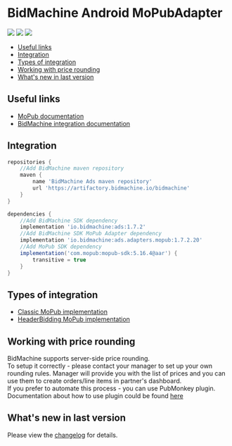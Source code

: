 # BidMachine Android MoPubAdapter

[<img src="https://img.shields.io/badge/SDK%20Version-1.7.2-brightgreen">](https://github.com/bidmachine/BidMachine-Android-SDK)
[<img src="https://img.shields.io/badge/Adapter%20Version-1.7.2.20-green">](https://artifactory.bidmachine.io/bidmachine/io/bidmachine/ads.adapters.mopub/1.7.2.20/)
[<img src="https://img.shields.io/badge/MoPub%20Version-5.16.4-blue">](https://developers.mopub.com/publishers/android/integrate/)

* [Useful links](#useful-links)
* [Integration](#integration)
* [Types of integration](#types-of-integration)
* [Working with price rounding](#working-with-price-rounding)
* [What's new in last version](#whats-new-in-last-version)

## Useful links
* [MoPub documentation](https://developers.mopub.com/publishers/android/integrate/)
* [BidMachine integration documentation](https://wiki.appodeal.com/display/BID/BidMachine+Android+SDK+Documentation)

## Integration
```gradle
repositories {
    //Add BidMachine maven repository
    maven {
        name 'BidMachine Ads maven repository'
        url 'https://artifactory.bidmachine.io/bidmachine'
    }
}

dependencies {
    //Add BidMachine SDK dependency
    implementation 'io.bidmachine:ads:1.7.2'
    //Add BidMachine SDK MoPub Adapter dependency
    implementation 'io.bidmachine:ads.adapters.mopub:1.7.2.20'
    //Add MoPub SDK dependency
    implementation('com.mopub:mopub-sdk:5.16.4@aar') {
        transitive = true
    }
}
```

## Types of integration
* [Classic MoPub implementation](example)
* [HeaderBidding MoPub implementation](example_fetch)

## Working with price rounding
BidMachine supports server-side price rounding.<br>
To setup it correctly - please contact your manager to set up your own rounding rules. Manager will provide you with the list of prices and you can use them to create orders/line items in partner's dashboard.<br>
If you prefer to automate this process - you can use PubMonkey plugin.<br>
Documentation about how to use plugin could be found [here](https://doc.bidmachine.io/eng/ssp-publisher-integration-documentation/bidmachine-custom-adapters/how-to-use-plugin-for-integration-via-mopub-google/creating-line-items-in-mopub-dashboard)

## What's new in last version
Please view the [changelog](CHANGELOG.md) for details.
